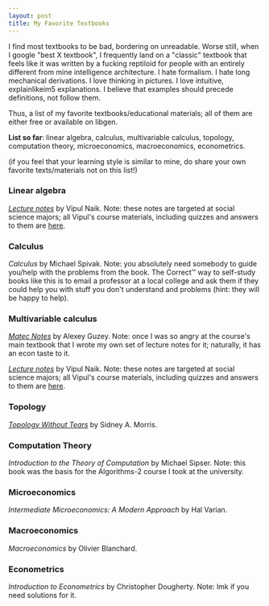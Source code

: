 ```yaml
---
layout: post
title: My Favorite Textbooks
---
```


I find most textbooks to be bad, bordering on unreadable. Worse still, when I google "best X textbook", I frequently land on a "classic" textbook that feels like it was written by a fucking reptiloid for people with an entirely different from mine intelligence architecture. I hate formalism. I hate long mechanical derivations. I love thinking in pictures. I love intuitive, explainlikeim5 explanations. I believe that examples should precede definitions, not follow them.

Thus, a list of my favorite textbooks/educational materials; all of them are either free or available on libgen.

**List so far**: linear algebra, calculus, multivariable calculus, topology, computation theory, microeconomics, macroeconomics, econometrics.

(if you feel that your learning style is similar to mine, do share your own favorite texts/materials not on this list!)

### Linear algebra

*[Lecture notes](https://files.vipulnaik.com/math-196/lecture-omnibus.pdf)* by Vipul Naik. Note: these notes are targeted at social science majors; all Vipul's course materials, including quizzes and answers to them are [here](https://vipulnaik.com/math-196/).

### Calculus

*Calculus* by Michael Spivak. Note: you absolutely need somebody to guide you/help with the problems from the book. The Correct™ way to self-study books like this is to email a professor at a local college and ask them if they could help you with stuff you don't understand and problems (hint: they will be happy to help).

### Multivariable calculus

*[Matec Notes](http://guzey.com/icef/2/matec/matec_notes.pdf)* by Alexey Guzey. Note: once I was so angry at the course's main textbook that I wrote my own set of lecture notes for it; naturally, it has an econ taste to it.

*[Lecture notes](http://files.vipulnaik.com/math-195/lecture-omnibus.pdf)* by Vipul Naik. Note: these notes are targeted at social science majors; all Vipul's course materials, including quizzes and answers to them are [here](https://vipulnaik.com/math-195/).

### Topology

*[Topology Without Tears](http://www.topologywithouttears.net/)* by Sidney A. Morris.

### Computation Theory

*Introduction to the Theory of Computation* by Michael Sipser. Note: this book was the basis for the Algorithms-2 course I took at the university.

### Microeconomics

*Intermediate Microeconomics: A Modern Approach* by Hal Varian.

### Macroeconomics

*Macroeconomics* by Olivier Blanchard.

### Econometrics

*Introduction to Econometrics* by Christopher Dougherty. Note: lmk if you need solutions for it.